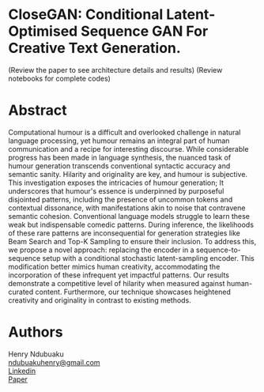 # CloseGAN: Conditional Latent-Optimised Sequence GAN For Creative Text Generation.
(Review the paper to see architecture details and results)
(Review notebooks for complete codes)

# Abstract 
Computational humour is a difficult and overlooked challenge in natural language processing, yet humour remains an integral part of human communication and a recipe for interesting discourse. While considerable progress has been made in language synthesis, the nuanced task of humour generation transcends conventional syntactic accuracy and semantic sanity. Hilarity and originality are key, and humour is subjective. This investigation exposes the intricacies of humour generation; It underscores that humour's essence is underpinned by purposeful disjointed patterns, including the presence of uncommon tokens and contextual dissonance, with manifestations akin to noise that contravene semantic cohesion. Conventional language models struggle to learn these weak but indispensable comedic patterns. During inference, the likelihoods of these rare patterns are inconsequential for generation strategies like Beam Search and Top-K Sampling to ensure their inclusion. To address this, we propose a novel approach: replacing the encoder in a sequence-to-sequence setup with a conditional stochastic latent-sampling encoder. This modification better mimics human creativity, accommodating the incorporation of these infrequent yet impactful patterns. Our results demonstrate a competitive level of hilarity when measured against human-curated content. Furthermore, our technique showcases heightened creativity and originality in contrast to existing methods.

# Authors
Henry Ndubuaku\
ndubuakuhenry@gmail.com\
[Linkedin](https://www.linkedin.com/in/henry-ndubuaku-7b6350b8/)\
[Paper](https://www.researchgate.net/publication/373111729_Improving_Creativity_In_Humour_Generation_With_Conditional_Stochastic_Latent-Sampling_Encoders)
